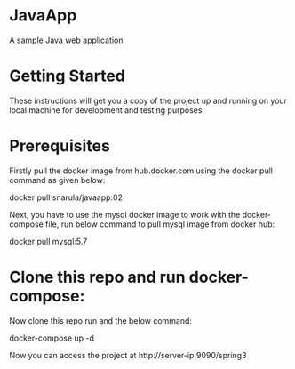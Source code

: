 # JavaApp

A sample Java web application

# Getting Started

These instructions will get you a copy of the project up and running on your local machine for development and testing purposes.

# Prerequisites
Firstly pull the docker image from hub.docker.com using the docker pull command as given below:

docker pull snarula/javaapp:02

Next, you have to use the mysql docker image to work with the docker-compose file, run below command to pull mysql image from docker hub:

docker pull mysql:5.7

# Clone this repo and run docker-compose:

Now clone this repo run and the below command:

docker-compose up -d

Now you can access the project at http://server-ip:9090/spring3

